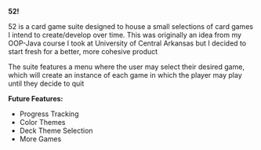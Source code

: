 **52!**

52 is a card game suite designed to house a small selections of card games I intend to create/develop over time. This was originally an idea from my OOP-Java course I took at University of Central Arkansas but I decided to start fresh for a better, more cohesive product

The suite features a menu where the user may select their desired game, which will create an instance of each game in which the player may play until they decide to quit

**Future Features:**
- Progress Tracking
- Color Themes
- Deck Theme Selection
- More Games
